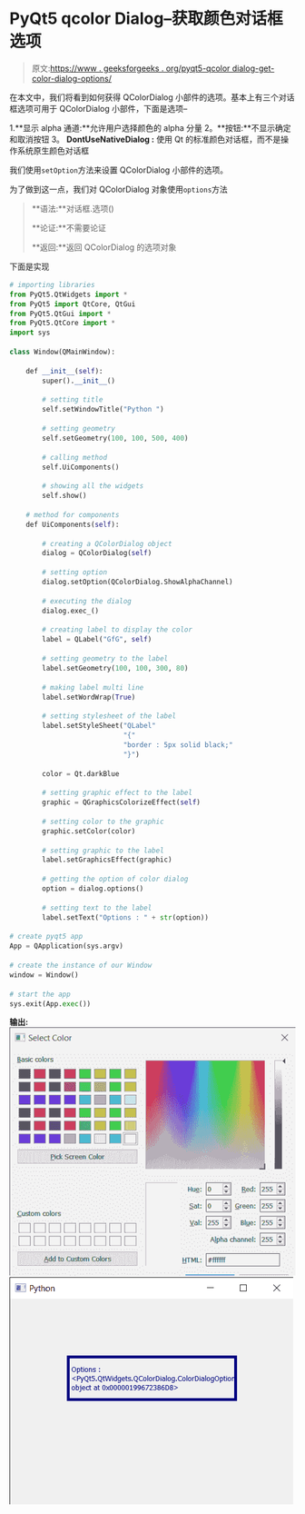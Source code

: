 # PyQt5 qcolor Dialog–获取颜色对话框选项

> 原文:[https://www . geeksforgeeks . org/pyqt5-qcolor dialog-get-color-dialog-options/](https://www.geeksforgeeks.org/pyqt5-qcolordialog-getting-color-dialog-options/)

在本文中，我们将看到如何获得 QColorDialog 小部件的选项。基本上有三个对话框选项可用于 QColorDialog 小部件，下面是选项–

1.**显示 alpha 通道:**允许用户选择颜色的 alpha 分量
2。**按钮:**不显示确定和取消按钮
3。 **DontUseNativeDialog :** 使用 Qt 的标准颜色对话框，而不是操作系统原生颜色对话框

我们使用`setOption`方法来设置 QColorDialog 小部件的选项。

为了做到这一点，我们对 QColorDialog 对象使用`options`方法

> **语法:**对话框.选项()
> 
> **论证:**不需要论证
> 
> **返回:**返回 QColorDialog 的选项对象

下面是实现

```py
# importing libraries
from PyQt5.QtWidgets import * 
from PyQt5 import QtCore, QtGui
from PyQt5.QtGui import * 
from PyQt5.QtCore import * 
import sys

class Window(QMainWindow):

    def __init__(self):
        super().__init__()

        # setting title
        self.setWindowTitle("Python ")

        # setting geometry
        self.setGeometry(100, 100, 500, 400)

        # calling method
        self.UiComponents()

        # showing all the widgets
        self.show()

    # method for components
    def UiComponents(self):

        # creating a QColorDialog object
        dialog = QColorDialog(self)

        # setting option
        dialog.setOption(QColorDialog.ShowAlphaChannel)

        # executing the dialog
        dialog.exec_()

        # creating label to display the color
        label = QLabel("GfG", self)

        # setting geometry to the label
        label.setGeometry(100, 100, 300, 80)

        # making label multi line
        label.setWordWrap(True)

        # setting stylesheet of the label
        label.setStyleSheet("QLabel"
                            "{"
                            "border : 5px solid black;"
                            "}")

        color = Qt.darkBlue

        # setting graphic effect to the label
        graphic = QGraphicsColorizeEffect(self)

        # setting color to the graphic
        graphic.setColor(color)

        # setting graphic to the label
        label.setGraphicsEffect(graphic)

        # getting the option of color dialog
        option = dialog.options()

        # setting text to the label
        label.setText("Options : " + str(option))

# create pyqt5 app
App = QApplication(sys.argv)

# create the instance of our Window
window = Window()

# start the app
sys.exit(App.exec())
```

**输出:**
![](img/5eb049bb03cf75a845e1d209fee97460.png)
![](img/69a3ee9d8656a64c35b6398697bc4ab2.png)